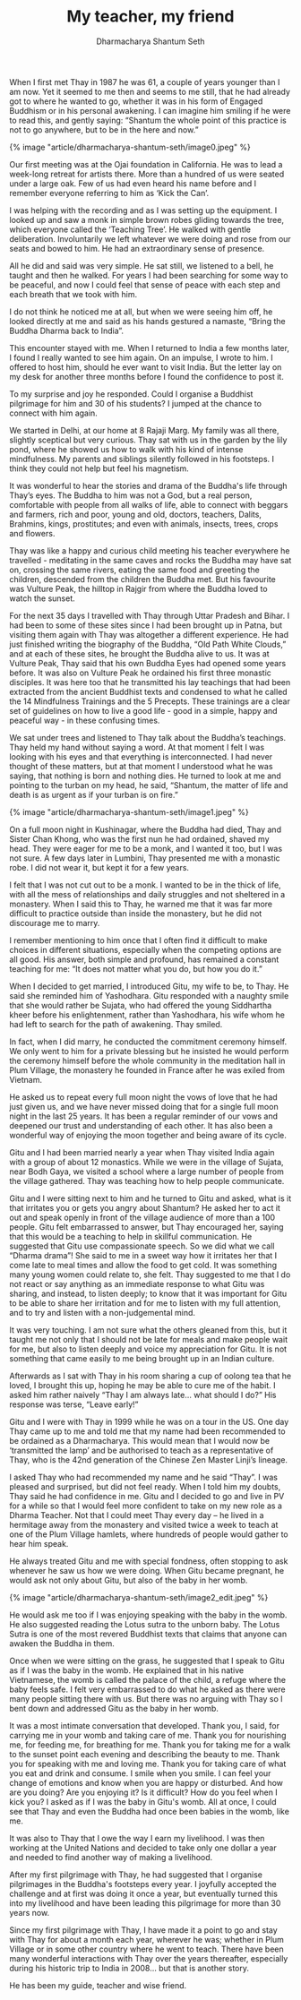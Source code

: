 ﻿---
title: My teacher, my friend
author: Dharmacharya Shantum Seth
---

When I first met Thay in 1987 he was 61, a couple of years younger than I am now.  Yet it seemed to me then and seems to me still, that he had already got to where he wanted to go, whether it was in his form of Engaged Buddhism or in his personal awakening. I can imagine him smiling if he were to read this, and gently saying: “Shantum the whole point of this practice is not to go anywhere, but to be in the here and now.”

{% image "article/dharmacharya-shantum-seth/image0.jpeg" %}

Our first meeting was at the Ojai foundation in California. He was to lead a week-long retreat for artists there. More than a hundred of us were seated under a large oak. Few of us had even heard his name before and I remember everyone referring to him as ‘Kick the Can’. 

I was helping with the recording and as I was setting up the equipment. I looked up and saw a monk in simple brown robes gliding towards the tree, which everyone called the ‘Teaching Tree’. He walked with gentle deliberation. Involuntarily we left whatever we were doing and rose from our seats and bowed to him. He had an extraordinary sense of presence. 

All he did and said was very simple. He sat still, we listened to a bell, he taught and then he walked. For years I had been searching for some way to be peaceful, and now I could feel that sense of peace with each step and each breath that we took with him.   

I do not think he noticed me at all, but when we were seeing him off, he looked directly at me and said as his hands gestured a namaste, “Bring the Buddha Dharma back to India”. 

This encounter stayed with me. When I returned to India a few months later, I found I really wanted to see him again. On an impulse, I wrote to him.  I offered to host him, should he ever want to visit India. But the letter lay on my desk for another three months before I found the confidence to post it. 

To my surprise and joy he responded. Could I organise a Buddhist pilgrimage for him and 30 of his students? I jumped at the chance to connect with him again.

We started in Delhi, at our home at 8 Rajaji Marg.  My family was all there, slightly sceptical but very curious. Thay sat with us in the garden by the lily pond, where he showed us how to walk with his kind of intense mindfulness. My parents and siblings silently followed in his footsteps. I think they could not help but feel his magnetism.

It was wonderful to hear the stories and drama of the Buddha's life through Thay’s eyes. The Buddha to him was not a God, but a real person, comfortable with people from all walks of life, able to connect with beggars and farmers, rich and poor, young and old, doctors, teachers, Dalits, Brahmins, kings, prostitutes; and even with animals, insects, trees, crops and flowers. 

Thay was like a happy and curious child meeting his teacher everywhere he travelled - meditating in the same caves and rocks the Buddha may have sat on, crossing the same rivers, eating the same food and greeting the children, descended from the children the Buddha met. But his favourite was Vulture Peak, the hilltop in Rajgir from where the Buddha loved to watch the sunset. 

For the next 35 days I travelled with Thay through Uttar Pradesh and Bihar. I had been to some of these sites since I had been brought up in Patna, but visiting them again with Thay was altogether a different experience. He had just finished writing the biography of the Buddha, “Old Path White Clouds,” and at each of these sites, he brought the Buddha alive to us. 
It was at Vulture Peak, Thay said that his own Buddha Eyes had opened some years before. It was also on Vulture Peak he ordained his first three monastic disciples. It was here too that he transmitted his lay teachings that had been extracted from the ancient Buddhist texts and condensed to what he called the 14 Mindfulness Trainings and the 5 Precepts. These trainings are a clear set of guidelines on how to live a good life - good in a simple, happy and peaceful way -  in these confusing  times.


We sat under trees and listened to Thay talk about the Buddha’s teachings. Thay held my hand without saying a word. At that moment I felt I was looking with his eyes and that everything is interconnected. I had never thought of these matters, but at that moment I understood what he was saying, that nothing is born and nothing dies. He turned to look at me and pointing to the turban on my head, he said, “Shantum, the matter of life and death is as urgent as if your turban is on fire.”

{% image "article/dharmacharya-shantum-seth/image1.jpeg" %}

On a full moon night in Kushinagar, where the Buddha had died, Thay and Sister Chan Khong, who was the first nun he had ordained, shaved my head. They were eager for me to be a monk, and I wanted it too, but I was not sure.  A few days later in Lumbini, Thay presented me with a monastic robe. I did not wear it, but kept it for a few years.  

I felt that I was not cut out to be a monk. I wanted to be in the thick of life, with all the mess of relationships and daily struggles and not sheltered in a monastery. When I said this to Thay, he warned me that it was far more difficult to practice outside than inside the monastery, but he did not discourage me to marry.

I remember mentioning to him once that I often find it difficult to make choices in different situations, especially when the competing options are all good.  His answer, both simple and profound, has remained a constant teaching for me: “It does not matter what you do, but how you do it.”  

When I decided to get married, I introduced Gitu, my wife to be, to Thay. He said she reminded him of Yashodhara. Gitu responded with a naughty smile that she would rather be Sujata, who had offered the young Siddhartha kheer before his enlightenment, rather than Yashodhara, his wife whom he had left to search for the path of awakening. Thay smiled.

In fact, when I did marry, he conducted the commitment ceremony himself. We only went to him for a private blessing but he insisted he would perform the ceremony  himself before the whole community in the meditation hall in Plum Village, the monastery he founded in France after he was exiled from Vietnam. 

He asked us to repeat every full moon night the vows of love that he had just given us, and we have never missed doing that for a single full moon night in the last 25 years. It has been a regular reminder of our vows and deepened our trust and understanding of each other. It has also been a wonderful way of enjoying the moon together and being aware of its cycle.

Gitu and I had been married nearly a year when Thay visited India again with a group of about 12 monastics. While we were in the village of Sujata, near Bodh Gaya, we visited a school where a large number of people from the village gathered. Thay was teaching how to help people communicate.

Gitu and I were sitting next to him and he turned to Gitu and asked, what is it that irritates you or gets you angry about Shantum? He asked her to act it out and speak openly in front of the village audience of more than a 100 people. Gitu felt embarrassed to answer, but Thay encouraged her, saying that this would be a teaching to help in skillful communication. He suggested that Gitu use compassionate speech. So we did what we call “Dharma drama”! She said to me in a sweet way how it irritates her that I come late to meal times and allow the food to get cold. It was something many young women could relate to, she felt. Thay suggested to me that I do not react or say anything as an immediate response to what Gitu was sharing, and instead, to listen deeply; to know that it was important for Gitu to be able to share her irritation and for me to listen with my full attention, and to try and listen with a non-judgemental mind.

It was very touching. I am not sure what the others gleaned from this, but it taught me not only that I should not be late for meals and make people wait for me, but also to listen deeply and voice my appreciation for Gitu. It is not something that came easily to me being brought up in an Indian culture.

Afterwards as I sat with Thay in his room sharing a cup of oolong tea that he loved, I brought this up, hoping he may be able to cure me of the habit. I asked him rather naively “Thay I am always late… what should I do?” His response was terse, “Leave early!”

Gitu and I were with Thay in 1999 while he was on a tour in the US. One day Thay came up to me and told me that my name had been recommended to be ordained as a Dharmacharya. This would mean that I would now be ‘transmitted the lamp’ and be authorised to teach as a representative of Thay, who is the 42nd generation of the Chinese Zen Master Linji’s lineage.

I asked Thay who had recommended my name and he said “Thay”. I was pleased and surprised, but did not feel ready. When I told him my doubts, Thay said he had confidence in me. Gitu and I decided to go and live in PV for a while so that I would feel more confident to take on my new role as a Dharma Teacher. Not that I could meet Thay every day – he lived in a hermitage away from the monastery and visited twice a week to teach at one of the Plum Village hamlets, where hundreds of people would gather to hear him speak.

He always treated Gitu and me with special fondness, often stopping to ask whenever he saw us how we were doing. When Gitu became pregnant, he would ask not only about Gitu, but also of the baby in her womb.

{% image "article/dharmacharya-shantum-seth/image2_edit.jpeg" %}

He would ask me too if I was enjoying speaking with the baby in the womb. He also suggested reading the Lotus sutra to the unborn baby. The Lotus Sutra is one of the most revered Buddhist texts that claims that anyone can awaken the Buddha in them. 

Once when we were sitting on the grass, he suggested that I speak to Gitu as if I was the baby in the womb. He explained that in his native Vietnamese, the womb is called the palace of the child, a refuge where the baby feels safe. I felt very embarrassed to do what he asked as there were many people sitting there with us. But there was no arguing with Thay so I bent down and addressed Gitu as the baby in her womb. 

It was a most intimate conversation that developed. Thank you, I said, for carrying me in your womb and taking care of me. Thank you for nourishing me, for feeding me, for breathing for me. Thank you for taking me for a walk to the sunset point each evening and describing the beauty to me. Thank you for speaking with me and loving me. Thank you for taking care of what you eat and drink and consume. I smile when you smile. I can feel your change of emotions and know when you are happy or disturbed. And how are you doing?  Are you enjoying it? Is it difficult? How do you feel when I kick you? I asked as if I was the baby in Gitu's womb. All at once, I could see that Thay and even the Buddha had once been babies in the womb, like me.

It was also to Thay that I owe the way I earn my livelihood. I was then working at the United Nations and decided to take only one dollar a year and needed to find another way of making a livelihood. 

After my first pilgrimage with Thay, he had suggested that I organise pilgrimages in the Buddha's footsteps every year. I joyfully accepted the challenge and at first was doing it once a year, but eventually turned this into my livelihood and have been leading this pilgrimage for more than 30 years now. 

Since my first pilgrimage with Thay, I have made it a point to go and stay with Thay for about a month each year, wherever he was; whether in Plum Village or in some other country where he went to teach. There have been many wonderful interactions with Thay over the years thereafter, especially during his historic trip to India in 2008… but that is another story.

He has been my guide, teacher and wise friend.
